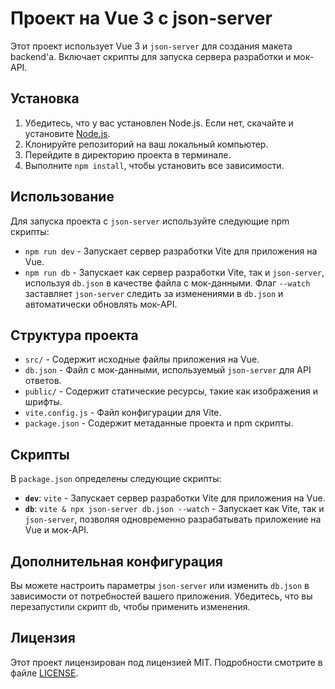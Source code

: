 # Проект на Vue 3 с json-server

Этот проект использует Vue 3 и `json-server` для создания макета backend'а. Включает скрипты для запуска сервера разработки и мок-API.

## Установка

1. Убедитесь, что у вас установлен Node.js. Если нет, скачайте и установите [Node.js](https://nodejs.org/).
2. Клонируйте репозиторий на ваш локальный компьютер.
3. Перейдите в директорию проекта в терминале.
4. Выполните `npm install`, чтобы установить все зависимости.

## Использование

Для запуска проекта с `json-server` используйте следующие npm скрипты:

- `npm run dev` - Запускает сервер разработки Vite для приложения на Vue.
- `npm run db` - Запускает как сервер разработки Vite, так и `json-server`, используя `db.json` в качестве файла с мок-данными. Флаг `--watch` заставляет `json-server` следить за изменениями в `db.json` и автоматически обновлять мок-API.

## Структура проекта

- `src/` - Содержит исходные файлы приложения на Vue.
- `db.json` - Файл с мок-данными, используемый `json-server` для API ответов.
- `public/` - Содержит статические ресурсы, такие как изображения и шрифты.
- `vite.config.js` - Файл конфигурации для Vite.
- `package.json` - Содержит метаданные проекта и npm скрипты.

## Скрипты

В `package.json` определены следующие скрипты:

- **`dev`**: `vite` - Запускает сервер разработки Vite для приложения на Vue.
- **`db`**: `vite & npx json-server db.json --watch` - Запускает как Vite, так и `json-server`, позволяя одновременно разрабатывать приложение на Vue и мок-API.

## Дополнительная конфигурация

Вы можете настроить параметры `json-server` или изменить `db.json` в зависимости от потребностей вашего приложения. Убедитесь, что вы перезапустили скрипт `db`, чтобы применить изменения.

## Лицензия

Этот проект лицензирован под лицензией MIT. Подробности смотрите в файле [LICENSE](LICENSE).
